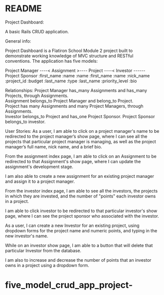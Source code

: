 # README

Project Dashboard:

A basic Rails CRUD application.   


General info: 

Project Dashboard is a Flatiron School Module 2 project built to demonstrate working knowledge of MVC structure and RESTful conventions.  The application has five models: 

Project Manager ----< Assignment >---- Project ----< Investor ------Project Sponsor 
:first_name          :name             :name        :first_name     :name 
:nick_name           :project_id       :budget      :last_name      :type 
:last_name           :priority_level
:bio                 

Relationships: 
Project Manager has_many Assignments and has_many Projects, through Assignments.  
Assignment belongs_to Project Manager and belong_to Project.  
Project has many Assignments and many Project Managers, through Assignments.  
Investor belongs_to Project and has_one Project Sponsor.
Project Sponsor belongs_to investor.  

User Stories: 
As a user, I am able to click on a project manager's name to be redirected to the project manager’s show page, where I can see all the projects that particular project manager is managing, as well as the project manager’s full name, nick name, and a brief bio. 

From the assignment index page, I am able to click on an Assignment to be redirected to that Assignment's show page, where I can update the assignment's development stage.  

I am also able to create a new assignment for an existing project manager and assign it to a project manager.  

From the investor index page, I am able to see all the investors, the projects in which they are invested, and the number of "points" each investor owns in a project.  

I am able to click investor to be redirected to that particular investor's show page, where I can see the project sponsor who associated with the investor.  

As a user, I can create a new Investor for an existing project, using dropdown forms for the project name and numeric points, and typing in the new investor's name.

While on an investor show page, I am able to a button that will delete that particular Investor from the database.  

I am also to increase and decrease the number of points that an investor owns in a project using a dropdown form.

# five_model_crud_app_project-
